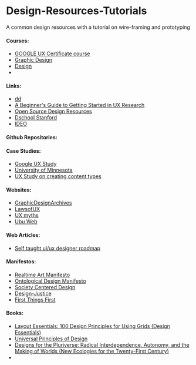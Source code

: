 # Design-Resources-Tutorials
A common design resources with a tutorial on wire-framing and prototyping

#### Courses: 
* [GOOGLE UX Certificate course](https://www.youtube.com/watch?v=6qLq7xkodA8&list=PLtS8Ubq2bIlUWixdH_1Q2yzZh8QJSBVmT)
* [Graphic Design](https://www.youtube.com/watch?v=9QTCvayLhCA&t=21967s)
* [Design](https://baselinehq.com/course.html)
* 

#### Links:
* [dd ](https://apparicio.notion.site/apparicio/Links-about-UX-and-UI-eb1a774d01e74587b3c57ab9a9440266)
* [A Beginner's Guide to Getting Started in UX Research](https://www.notion.so/A-Beginner-s-Guide-to-Getting-Started-in-UX-Research-1e3e0567b4944c938ae8d1a4f0a21c56#6fd9d3bde69f4ccaaffe2013b47c2eba) 
* [Open Source Design Resources](https://opensourcedesign.net/resources/)
* [Dschool Stanford](https://dschool.stanford.edu/resources)
* [IDEO](https://www.ideo.com/tools)

#### Github Repositories:

#### Case Studies:
* [Google UX Study](https://www.drupal.org/node/1427940)
* [University of Minnesota](https://www.drupal.org/node/1166656)
* [UX Study on creating content types](https://groups.drupal.org/node/159444)


#### Websites:
* [GraphicDesignArchives](https://graphicdesignarchives.org)
* [LawsofUX](https://lawsofux.com)
* [UX myths](https://uxmyths.com)
* [Ubu Web](https://ubu.com)

#### Web Articles:
* [Self taught ui/ux designer roadmap](https://bootcamp.uxdesign.cc/the-self-taught-ui-ux-designer-roadmap-in-2021-aa0f5b62cecb)


#### Manifestos:
* [Realtime Art Manifesto](https://tale-of-tales.com/tales/RAM.html)
* [Ontological Design Manifesto](https://medium.datadriveninvestor.com/the-manifesto-of-ontological-design-7fdb19169107#:~:text=Ontological%20design%20is%20the%20design,designing%20the%20human%20being%20itself)
* [Society Centered Design](https://societycentered.design/#principles)
* [Design-Justice](https://designjustice.org/read-the-principles)
* [First Things First](http://www.designishistory.com/1960/first-things-first/)


#### Books:
* [Layout Essentials: 100 Design Principles for Using Grids (Design Essentials)](https://www.amazon.in/Layout-Essentials-Design-Principles-Using/dp/1592537073)
* [Universal Principles of Design](https://www.amazon.in/Universal-Principles-Design-Revised-Updated/dp/1592535879/ref=asc_df_1592535879/?tag=googleshopdes-21&linkCode=df0&hvadid=397082443868&hvpos=&hvnetw=g&hvrand=2017440298820084187&hvpone=&hvptwo=&hvqmt=&hvdev=c&hvdvcmdl=&hvlocint=&hvlocphy=9061673&hvtargid=pla-406163955593&psc=1&ext_vrnc=hi)
* [Designs for the Pluriverse: Radical Interdependence, Autonomy, and the Making of Worlds (New Ecologies for the Twenty-First Century)](https://www.amazon.in/dp/B07BFXGZWM/ref=dp-kindle-redirect?_encoding=UTF8&btkr=1)
* 
